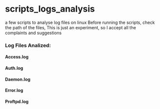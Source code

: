 # scripts_logs_analysis
a few scripts to analyse log files on linux
Before running the scripts, check the path of the files,
This is just an experiment, so I accept all the complaints and suggestions
### Log Files Analized:
#### Access.log
#### Auth.log 
#### Daemon.log
#### Error.log
#### Proftpd.log



